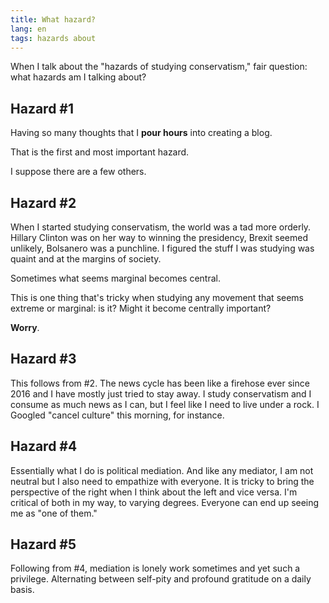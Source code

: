 ```yaml
---
title: What hazard?
lang: en
tags: hazards about
---
```

When I talk about the "hazards of studying conservatism," fair question: what hazards am I talking about?

## Hazard #1
Having so many thoughts that I **pour hours** into creating a blog.

That is the first and most important hazard.

I suppose there are a few others.

## Hazard #2
When I started studying conservatism, the world was a tad more orderly. Hillary Clinton was on her way to winning the presidency, Brexit seemed unlikely, Bolsanero was a punchline. I figured the stuff I was studying was quaint and at the margins of society.

Sometimes what seems marginal becomes central.

This is one thing that's tricky when studying any movement that seems extreme or marginal: is it? Might it become centrally important?

**Worry**.

## Hazard #3
This follows from #2. The news cycle has been like a firehose ever since 2016 and I have mostly just tried to stay away. I study conservatism and I consume as much news as I can, but I feel like I need to live under a rock. I Googled "cancel culture" this morning, for instance.

## Hazard #4
Essentially what I do is political mediation. And like any mediator, I am not neutral but I also need to empathize with everyone. It is tricky to bring the perspective of the right when I think about the left and vice versa. I'm critical of both in my way, to varying degrees. Everyone can end up seeing me as "one of them."

## Hazard #5
Following from #4, mediation is lonely work sometimes and yet such a privilege. Alternating between self-pity and profound gratitude on a daily basis.
